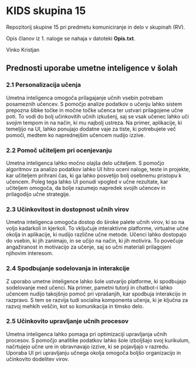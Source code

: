 # KIDS skupina 15

Repozitorij skupine 15 pri predmetu komuniciranje in delo v skupinah (RV).

Opis članov iz 1. naloge se nahaja v datoteki **Opis.txt**.

Vinko Kristjan

## Prednosti uporabe umetne inteligence v šolah

### 2.1 Personalizacija učenja
Umetna inteligenca omogoča prilagajanje učnih vsebin potrebam posameznih učencev. S pomočjo analize podatkov o učenju lahko sistem prepozna šibke točke in močne točke učenca ter ustvari prilagojene učne poti. To vodi do bolj učinkovitih učnih izkušenj, saj se vsak učenec lahko uči svojim tempom in na način, ki mu najbolj ustreza. Na primer, aplikacije, ki temeljijo na UI, lahko ponujajo dodatne vaje za tiste, ki potrebujete več pomoči, medtem ko naprednejšim učencem nudijo izzive.

### 2.2 Pomoč učiteljem pri ocenjevanju
Umetna inteligenca lahko močno olajša delo učiteljem. S pomočjo algoritmov za analizo podatkov lahko UI hitro oceni naloge, teste in projekte, kar učiteljem prihrani čas, ki ga lahko posvetijo bolj osebnemu pristopu k učencem. Poleg tega lahko UI ponudi vpogled v učne rezultate, kar učiteljem omogoča, da bolje razumejo napredek svojih učencev in prilagodijo učne strategije.

### 2.3 Učinkovitost in dostopnost učnih virov
Umetna inteligenca omogoča dostop do široke palete učnih virov, ki so na voljo kadarkoli in kjerkoli. To vključuje interaktivne platforme, virtualne učne okolja in aplikacije, ki nudijo različne učne metode. Učenci lahko dostopajo do vsebin, ki jih zanimajo, in se učijo na način, ki jih motivira. To povečuje angažiranost in motivacijo za učenje, saj so učni materiali prilagojeni njihovim interesom.

### 2.4 Spodbujanje sodelovanja in interakcije
Z uporabo umetne inteligence lahko šole ustvarijo platforme, ki spodbujajo sodelovanje med učenci. Na primer, pametni tutorji in chatbot-i lahko učencem nudijo takojšnjo pomoč pri vprašanjih, kar spodbuja interakcijo in razpravo. S tem se razvija tudi socialna komponenta učenja, ki je ključna za razvoj mehkih veščin, kot so komunikacija in timsko delo.

### 2.5 Učinkovito upravljanje učnih procesov
Umetna inteligenca lahko pomaga pri optimizaciji upravljanja učnih procesov. S pomočjo analitike podatkov lahko šole izboljšajo svoj kurikulum, načrtujejo učne ure in obravnavajo izzive, ki se pojavljajo v razredu. Uporaba UI pri upravljanju učnega okolja omogoča boljšo organizacijo in učinkovito dodelitev virov.